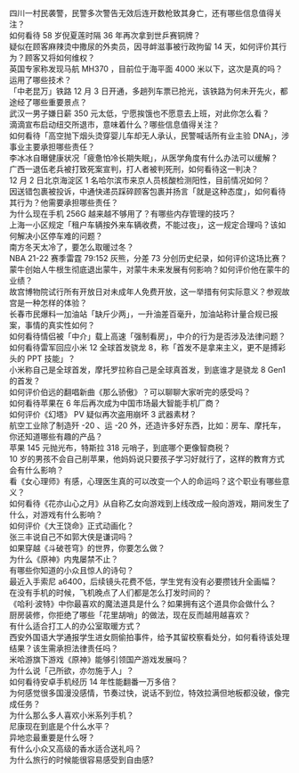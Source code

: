四川一村民袭警，民警多次警告无效后连开数枪致其身亡，还有哪些信息值得关注？  
如何看待 58 岁倪夏莲时隔 36 年再次拿到世乒赛铜牌？  
疑似在顾客麻辣烫中撒尿的外卖员，因寻衅滋事被行政拘留 14 天，如何评价其行为？顾客又将如何维权？  
英国专家称发现马航 MH370 ，目前位于海平面 4000 米以下，这次是真的吗？运用了哪些技术？  
「中老昆万」铁路 12 月 3 日开通，多趟列车票已抢光，该铁路为何未开先火，都途经了哪些重要景点？  
武汉一男子嫌日薪 350 元太低，宁愿挨饿也不愿意去上班，对此你怎么看？  
滴滴宣布启动纽交所退市，意味着什么？哪些信息值得关注？  
如何看待「高空抛下烟头烫穿婴儿车却无人承认，民警喊话所有业主验 DNA」，涉事业主要承担哪些责任？  
李冰冰自曝健康状况「疲惫怕冷长期失眠」，从医学角度有什么办法可以缓解？  
广西一退伍老兵被打致死案宣判，打人者被判死刑，如何看待这一判决？  
12 月 2 日北京海淀区 1 名哈尔滨市来京人员核酸检测阳性，目前情况如何？  
因送错包裹被投诉，中通快递员踩碎顾客包裹并扬言「就是这种态度」，如何看待其行为？他需要承担哪些责任？  
为什么现在手机 256G 越来越不够用了？有哪些内存管理的技巧？  
上海一小区规定「租户车辆按外来车辆收费，不能过夜」，这一规定合理吗？该如何解决小区停车难的问题？  
南方冬天太冷了，要怎么取暖过冬？  
NBA 21-22 赛季雷霆 79:152 灰熊，分差 73 分创历史纪录，如何评价这场比赛？  
蒙牛创始人牛根生彻底退出蒙牛，对蒙牛未来发展有何影响？如何评价他在蒙牛的业绩？  
故宫博物院试行所有开放日对未成年人免费开放，这一举措有何实际意义？参观故宫是一种怎样的体验？  
长春市民爆料一加油站「缺斤少两」，一升油差百毫升，加油站称计量合规已报案，事情的真实性如何？  
如何看待情侣被「中介」载上高速「强制看房」，中介的行为是否涉及法律问题？  
如何看待雷军回应小米 12 全球首发骁龙 8，称「首发不是拿来主义，更不是搏彩头的 PPT 技能」？  
小米称自己是全球首发，摩托罗拉称自己是全球真首发，到底谁才是骁龙 8 Gen1 的首发？  
如何评价伯远的翻唱新曲《那么骄傲》？可以聊聊大家听完的感受吗？  
如何看待苹果在 6 年后再次成为中国市场最大智能手机厂商？  
如何评价《幻塔》 PV 疑似再次盗用崩坏 3 武器素材？  
航空工业除了制造歼 -20 、运 -20 外，还造许多好东西，比如：房车、摩托车，你还知道哪些有趣的产品？  
苹果 145 元抛光布，特斯拉 318 元哨子，到底哪个更像智商税？  
10 岁的男孩不会自己削苹果，他妈妈说只要孩子学习好就行了，这样的教育方式会有什么影响？  
看《女心理师》有感，心理医生真的可以改变一个人的命运吗？这个职业有哪些意义？  
如何看待《花亦山心之月》从自称乙女向游戏到上线改成一般向游戏，期间发生了什么，对游戏有什么影响？  
如何评价《大王饶命》正式动画化？  
张三丰说自己不如郭大侠是谦词吗？  
如果穿越《斗破苍穹》的世界，你要怎么做？  
为什么《原神》内鬼屡禁不止？  
有哪些你知道的小众且惊人的诗句？  
最近入手索尼 a6400，后续镜头花费不低，学生党有没有必要攒钱升全画幅？  
在没有手机的时候，飞机晚点了人们都是怎么打发时间的？  
《哈利·波特》中你最喜欢的魔法道具是什么？如果拥有这个道具你会做什么？  
厨房装修，你拒绝了哪些「花里胡哨」的做法，现在反而越用越喜欢？  
有什么适合打工人的办公室取暖方式？  
西安外国语大学通报学生进女厕偷拍事件，给予其留校察看处分，如何看待该处理结果？该生需承担法律责任吗？  
米哈游旗下游戏《原神》能够引领国产游戏发展吗？  
为什么说「己所欲，亦勿施于人」？  
如何看待安卓手机经历 14 年性能翻番一万多倍？  
为何感觉很多国漫没感情，节奏过快，说话不到位，特效拉满但地板都没破，像完成任务？  
为什么那么多人喜欢小米系列手机？  
尼康现在到底是个什么水平？  
异地恋最重要是什么呀？  
有什么小众又高级的香水适合送礼吗？  
为什么旅行的时候能很容易感受到自由感?  
